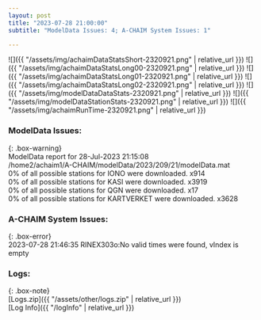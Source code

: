 ```yaml
---
layout: post
title: "2023-07-28 21:00:00"
subtitle: "ModelData Issues: 4; A-CHAIM System Issues: 1"

---
```


![]({{ "/assets/img/achaimDataStatsShort-2320921.png" | relative_url }})
![]({{ "/assets/img/achaimDataStatsLong00-2320921.png" | relative_url }})
![]({{ "/assets/img/achaimDataStatsLong01-2320921.png" | relative_url }})
![]({{ "/assets/img/achaimDataStatsLong02-2320921.png" | relative_url }})
![]({{ "/assets/img/modelDataDataStats-2320921.png" | relative_url }})
![]({{ "/assets/img/modelDataStationStats-2320921.png" | relative_url }})
![]({{ "/assets/img/achaimRunTime-2320921.png" | relative_url }})


### ModelData Issues:  
  
{: .box-warning}  
 ModelData report for 28-Jul-2023 21:15:08   
 /home2/achaim1/A-CHAIM/modelData/2023/209/21/modelData.mat   
 0% of all possible stations for IONO were downloaded. x914   
 0% of all possible stations for KASI were downloaded. x3919   
 0% of all possible stations for QGN were downloaded. x17   
 0% of all possible stations for KARTVERKET were downloaded. x3628   
  
### A-CHAIM System Issues:  
  
{: .box-error}  
2023-07-28 21:46:35 RINEX303o:No valid times were found, vIndex is empty  

### Logs:  
  
{: .box-note}  
[Logs.zip]({{ "/assets/other/logs.zip" | relative_url }})  
[Log Info]({{ "/logInfo" | relative_url }})  
